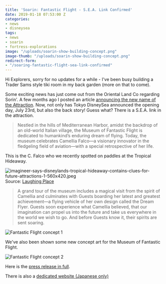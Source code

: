 ```yaml
---
title: 'Soarin: Fantastic Flight - S.E.A. Link Confirmed'
date: 2019-01-18 07:53:00 Z
categories:
- news
- disneysea
tags:
- news
- soarin
- fortress-explorations
image: "/uploads/soarin-show-building-concept.png"
image-thumb: "/uploads/soarin-show-building-concept.png"
redirect-form:
- "/soaring-fantastic-flight-sea-link-confirmed"
---
```


Hi Explorers, sorry for no updates for a while - I've been busy building a Trader Sams style tiki room in my back garden (more on that to come). 

Some exciting news has just come out from the Oriental Land Co regarding Sorin'. A few months ago I posted an article [announcing the new name of the Attraction](new-details-revealed-of-soarin-at-disneysea). Now, not only has Tokyo DisneySea announced the opening day, July 23rd, but also the back story! Guess what? There is a S.E.A. link in the attraction.

>Nestled in the hills of Mediterranean Harbor, amidst the backdrop of an old-world Italian village, the Museum of Fantastic Flight is dedicated to
humankind’s enduring dream of flying. Today, the museum celebrates Camellia Falco—a visionary innovator in the fledgeling field of aviation—with a special retrospective of her life. 

This is the C. Falco who we recently spotted on paddles at the Tropical Hideaway.

![imagineer-says-disneylands-tropical-hideaway-contains-clues-for-future-attractions-1-560x420.jpeg](/uploads/imagineer-says-disneylands-tropical-hideaway-contains-clues-for-future-attractions-1-560x420.jpeg)
Source: [Laughing Place](https://www.laughingplace.com/w/blogs/disney-buzz/2018/12/19/imagineer-says-disneylands-tropical-hideaway-contains-clues-for-future-attractions/)

>A grand tour of the museum includes a magical visit from the spirit of Camellia and culminates with Guests boarding her latest and
greatest achievement—a flying vehicle of her own design called the Dream Flyer. Guests soon experience what Camellia believed, that our imagination can propel us into the future and take us everywhere in the world we wish to go. And before Guests know it, their spirits are sent soaring.

![Fantastic Flight concept 1](/uploads/tds-soarin-fantastic-flight-concept-1.png)

We've also been shown some new concept art for the Museum of Fantastic Flight.

![Fantastic Flight concept 2](/uploads/tds-soarin-fantastic-flight-2.png)

Here is the [press release in full](http://www.olc.co.jp/en/news/news_olc/20190118_01e/main/0/link/20190118_01e.pdf).

There is also a [dedicated website (Japanese only)](https://www.tokyodisneyresort.jp/treasure/soaring/)